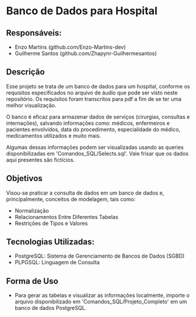 # Banco de Dados para Hospital

## Responsáveis:
* Enzo Martins (github.com/Enzo-Martins-dev)    
* Guilherme Santos (github.com/Zhapynr-Guilhermesantos)

## Descrição
Esse projeto se trata de um banco de dados para um hospital, conforme os requisitos especificados no arquivo de áudio que pode ser visto neste repositório. Os requisitos foram transcritos para pdf a fim de se ter uma melhor visualização.

O banco é eficaz para armazenar dados de serviços (cirurgias, consultas e internações), salvando informações como: médicos, enfermeiros e pacientes envolvidos, data do procedimento, especialidade do médico, medicamentos utilizados e muito mais.  

Algumas dessas informações podem ser visualizadas usando as queries disponibilizadas em 'Comandos_SQL/Selects.sql'. Vale frisar que os dados aqui presentes são fictícios.

## Objetivos
Visou-se praticar a consulta de dados em um banco de dados e, principalmente, conceitos de modelagem, tais como:
* Normalização
* Relacionamentos Entre Diferentes Tabelas
* Restrições de Tipos e Valores

## Tecnologias Utilizadas:
* PostgreSQL: Sistema de Gerenciamento de Bancos de Dados (SGBD)
* PLPGSQL: Linguagem de Consulta

## Forma de Uso
* Para gerar as tabelas e visualizar as informações localmente, importe o arquivo disponibilizado em 'Comandos_SQL/Projeto_Completo' em um banco de dados PostgreSQL.

